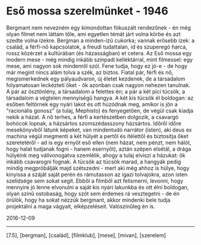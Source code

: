 # Eső mossa szerelmünket - 1946

Bergmant nem nevezném egy kimondottan fókuszált rendezőnek - én még olyan filmet nem láttam tőle, ami egyetlen témát járt volna körbe és azt szedte volna ízekre. Bergman a minden-ízű cukorka; vannak erősebb ízek: a család, a férfi-nő kapcsolatok, a freudi tudattalan, id és szuperegó harca, rossz közérzet a kultúrában (és házasságban) et cetera. Az Eső mossa egy modern mese - még mindig inkább színpadi kelléktárral, mint filmessel: egy mese, ami nagyon sok mindenről szól. Fene tudja, hogy ez jó-e - de hogy már megint nincs alám tolva a szék, az biztos. Fiatal pár, férfi és nő, megismerkednek egy pályaudvaron, új életet kezdenek, de a társadalom folyamatosan leckézteti őket - ők azonban csak nagyon nehezen tanulnak. A pár az ösztönlény, a társadalom a felettes én; a pár a két pici tücsök, a társadalom a végtelen mennyiségű hangya. A két kis tücsök él boldogan: az esőben feltörnek egy nyári lakot és ott húzódnak meg, amikor is jön a "racionális gonosz" (a tulaj, Mephisto) és fenyegetően, de végül csak kiadja nekik a házat. A nő terhes, a férfi a kertészetben dolgozik, a csavargó bohócok lopnak, a házsártos szomszédasszony házsártos. Időről időre mesekönyvből látunk képeket, van mindentudó narrátor (isten), aki deus ex machina végül megmenti a két hülyét a pertől és ítélettől és biztosítja őket szeretetéről - ad is egy ernyőt eső ellen (nem házat, nem pénzt, nem hálót, hogy halat tudjanak fogni - hanem esernyőt), aztán szépen elsétál, a drága hülyéink meg vállvonogatva szemlélik, ahogy a tulaj elviszi a házukat: ők inkább csavarogni fognak. A tücsök az tücsök marad, a hangyák pedig mindig megpróbálják majd szétszedni - mert aki még ahhoz is hülye, hogy kinyissa a száját saját perén és rámutasson az igazi tolvajokra, azon isten szelídsége sem sokat segít. Ebből a filmből azt felismerni, levonni, hogy mennyire jó lenne elvonulni a saját kis nyári lakunkba és ott élni boldogan, olyan szinű ostobaság, hogy szót sem érdemes rá vesztegetni - de én örülök, hogy ha sokat nézzük bergmant, akkor mindenki bele tudja projektálni a maga vágyait, elképzeléseit. Valószínűleg én is.

2016-12-09 

----

[7.5], [bergman], [család], [filmklub], [mese], [mivan], [szerelem]